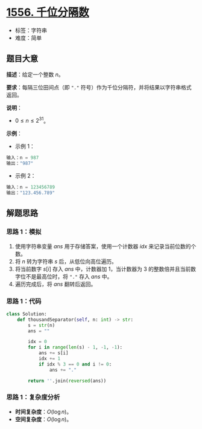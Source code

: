 # [1556. 千位分隔数](https://leetcode.cn/problems/thousand-separator/)

- 标签：字符串
- 难度：简单

## 题目大意

**描述**：给定一个整数 $n$。

**要求**：每隔三位田间点（即 `"."` 符号）作为千位分隔符，并将结果以字符串格式返回。

**说明**：

- $0 \le n \le 2^{31}$。

**示例**：

- 示例 1：

```python
输入：n = 987
输出："987"
```

- 示例 2：

```python
输入：n = 123456789
输出："123.456.789"
```

## 解题思路

### 思路 1：模拟

1. 使用字符串变量 $ans$ 用于存储答案，使用一个计数器 $idx$ 来记录当前位数的个数。
2. 将 $n$ 转为字符串 $s$ 后，从低位向高位遍历。
3. 将当前数字 $s[i]$ 存入 $ans$ 中，计数器加 $1$，当计数器为 $3$ 的整数倍并且当前数字位不是最高位时，将 `"."` 存入 $ans$ 中。
4. 遍历完成后，将 $ans$ 翻转后返回。

### 思路 1：代码

```python
class Solution:
    def thousandSeparator(self, n: int) -> str:
        s = str(n)
        ans = ""

        idx = 0
        for i in range(len(s) - 1, -1, -1):
            ans += s[i]
            idx += 1
            if idx % 3 == 0 and i != 0:
                ans += "."

        return ''.join(reversed(ans))
```

### 思路 1：复杂度分析

- **时间复杂度**：$O(\log n)$。
- **空间复杂度**：$O(\log n)$。

